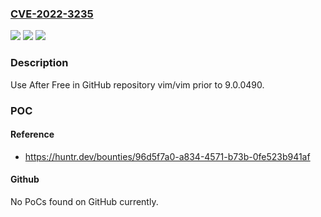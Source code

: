 ### [CVE-2022-3235](https://cve.mitre.org/cgi-bin/cvename.cgi?name=CVE-2022-3235)
![](https://img.shields.io/static/v1?label=Product&message=vim%2Fvim&color=blue)
![](https://img.shields.io/static/v1?label=Version&message=n%2Fa&color=blue)
![](https://img.shields.io/static/v1?label=Vulnerability&message=CWE-416%20Use%20After%20Free&color=brighgreen)

### Description

Use After Free in GitHub repository vim/vim prior to 9.0.0490.

### POC

#### Reference
- https://huntr.dev/bounties/96d5f7a0-a834-4571-b73b-0fe523b941af

#### Github
No PoCs found on GitHub currently.

